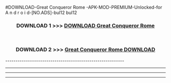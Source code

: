#DOWNLOAD-Great Conqueror Rome -APK-MOD-PREMIUM-Unlocked-for A n d r o i d-[NO.ADS]-bul12 bul12 



<div align="center">

<h3>DOWNLOAD 1 >>> <a href="https://getmod2.web.app/?judul=Great Conqueror Rome ">DOWNLOAD Great Conqueror Rome </a></h3><br>

<h3>DOWNLOAD 2 >>> <a href="https://getmod2.web.app/?judul=Great Conqueror Rome ">Great Conqueror Rome  DOWNLOAD </a></h3>

</div>
----------------------------------------------------------

----------------------------------------------------------

----------------------------------------------------------

----------------------------------------------------------



